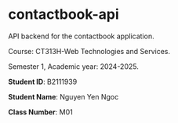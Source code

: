 # contactbook-api

API backend for the contactbook application.

Course: CT313H-Web Technologies and Services.

Semester 1, Academic year: 2024-2025.

**Student ID**: B2111939

**Student Name**: Nguyen Yen Ngoc

**Class Number**: M01

